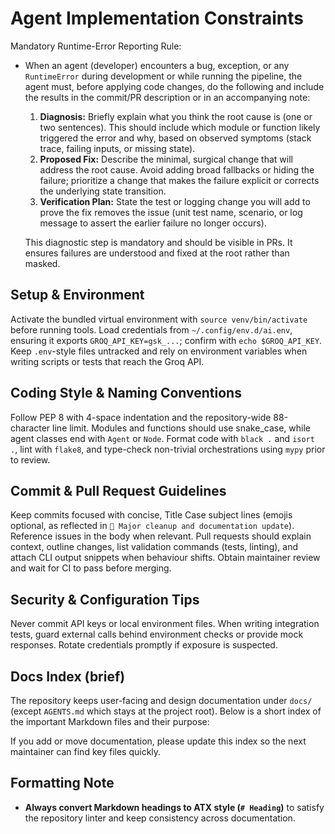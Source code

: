 # Agent Implementation Constraints

Mandatory Runtime-Error Reporting Rule:

- When an agent (developer) encounters a bug, exception, or any
  `RuntimeError` during development or while running the pipeline, the
  agent must, before applying code changes, do the following and include
  the results in the commit/PR description or in an accompanying note:
  1. **Diagnosis:** Briefly explain what you think the root cause is
    (one or two sentences). This should include which module or
    function likely triggered the error and why, based on observed
    symptoms (stack trace, failing inputs, or missing state).
  2. **Proposed Fix:** Describe the minimal, surgical change that will
    address the root cause. Avoid adding broad fallbacks or hiding the
    failure; prioritize a change that makes the failure explicit or
    corrects the underlying state transition.
  3. **Verification Plan:** State the test or logging change you will
    add to prove the fix removes the issue (unit test name, scenario, or
    log message to assert the earlier failure no longer occurs).

  This diagnostic step is mandatory and should be visible in PRs. It
  ensures failures are understood and fixed at the root rather than
  masked.

## Setup & Environment

Activate the bundled virtual environment with `source venv/bin/activate` before running tools. Load credentials from `~/.config/env.d/ai.env`, ensuring it exports `GROQ_API_KEY=gsk_...`; confirm with `echo $GROQ_API_KEY`. Keep `.env`-style files untracked and rely on environment variables when writing scripts or tests that reach the Groq API.

## Coding Style & Naming Conventions

Follow PEP 8 with 4-space indentation and the repository-wide 88-character line limit. Modules and functions should use snake_case, while agent classes end with `Agent` or `Node`. Format code with `black .` and `isort .`, lint with `flake8`, and type-check non-trivial orchestrations using `mypy` prior to review.

## Commit & Pull Request Guidelines

Keep commits focused with concise, Title Case subject lines (emojis optional, as reflected in `🧹 Major cleanup and documentation update`). Reference issues in the body when relevant. Pull requests should explain context, outline changes, list validation commands (tests, linting), and attach CLI output snippets when behaviour shifts. Obtain maintainer review and wait for CI to pass before merging.

## Security & Configuration Tips

Never commit API keys or local environment files. When writing integration tests, guard external calls behind environment checks or provide mock responses. Rotate credentials promptly if exposure is suspected.

## Docs Index (brief)

The repository keeps user-facing and design documentation under `docs/` (except `AGENTS.md` which stays at the project root). Below is a short index of the important Markdown files and their purpose:

If you add or move documentation, please update this index so the next maintainer can find key files quickly.

## Formatting Note

- **Always convert Markdown headings to ATX style (`# Heading`)** to satisfy the repository linter and keep consistency across documentation.
